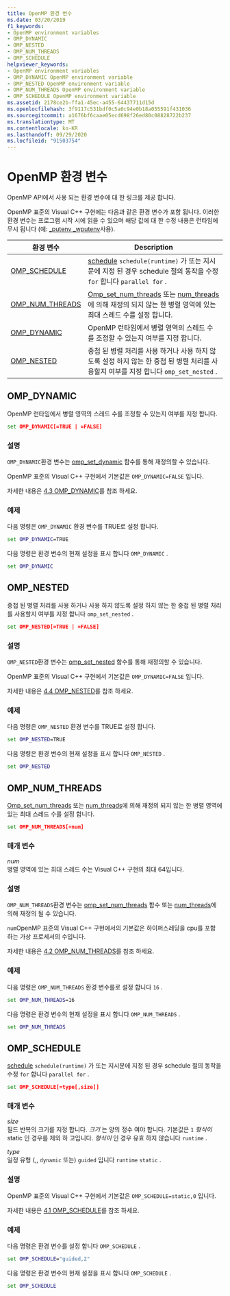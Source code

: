 ```yaml
---
title: OpenMP 환경 변수
ms.date: 03/20/2019
f1_keywords:
- OpenMP environment variables
- OMP_DYNAMIC
- OMP_NESTED
- OMP_NUM_THREADS
- OMP_SCHEDULE
helpviewer_keywords:
- OpenMP environment variables
- OMP_DYNAMIC OpenMP environment variable
- OMP_NESTED OpenMP environment variable
- OMP_NUM_THREADS OpenMP environment variable
- OMP_SCHEDULE OpenMP environment variable
ms.assetid: 2178ce2b-ffa1-45ec-a455-64437711d15d
ms.openlocfilehash: 3f9117c531bdf0c5a0c94e0b18a055591f431036
ms.sourcegitcommit: a1676bf6caae05ecd698f26ed80c08828722b237
ms.translationtype: MT
ms.contentlocale: ko-KR
ms.lasthandoff: 09/29/2020
ms.locfileid: "91503754"
---
```

# <a name="openmp-environment-variables"></a>OpenMP 환경 변수

OpenMP API에서 사용 되는 환경 변수에 대 한 링크를 제공 합니다.

OpenMP 표준의 Visual C++ 구현에는 다음과 같은 환경 변수가 포함 됩니다. 이러한 환경 변수는 프로그램 시작 시에 읽을 수 있으며 해당 값에 대 한 수정 내용은 런타임에 무시 됩니다 (예: [_putenv _wputenv](../../../c-runtime-library/reference/putenv-wputenv.md)사용).

|환경 변수|Description|
|--------------------|-----------|
|[OMP_SCHEDULE](#omp-schedule)|[schedule](openmp-clauses.md#schedule) `schedule(runtime)` 가 또는 지시문에 지정 된 경우 schedule 절의 동작을 수정 `for` 합니다 `parallel for` .|
|[OMP_NUM_THREADS](#omp-num-threads)|[Omp_set_num_threads](openmp-functions.md#omp-set-num-threads) 또는 [num_threads](openmp-clauses.md#num-threads)에 의해 재정의 되지 않는 한 병렬 영역에 있는 최대 스레드 수를 설정 합니다.|
|[OMP_DYNAMIC](#omp-dynamic)|OpenMP 런타임에서 병렬 영역의 스레드 수를 조정할 수 있는지 여부를 지정 합니다.|
|[OMP_NESTED](#omp-nested)|중첩 된 병렬 처리를 사용 하거나 사용 하지 않도록 설정 하지 않는 한 중첩 된 병렬 처리를 사용할지 여부를 지정 합니다 `omp_set_nested` .|

## <a name="omp_dynamic"></a><a name="omp-dynamic"></a> OMP_DYNAMIC

OpenMP 런타임에서 병렬 영역의 스레드 수를 조정할 수 있는지 여부를 지정 합니다.

```cmd
set OMP_DYNAMIC[=TRUE | =FALSE]
```

### <a name="remarks"></a>설명

`OMP_DYNAMIC`환경 변수는 [omp_set_dynamic](openmp-functions.md#omp-set-dynamic) 함수를 통해 재정의할 수 있습니다.

OpenMP 표준의 Visual C++ 구현에서 기본값은 `OMP_DYNAMIC=FALSE` 입니다.

자세한 내용은 [4.3 OMP_DYNAMIC](../4-environment-variables.md#43-omp_dynamic)를 참조 하세요.

### <a name="example"></a>예제

다음 명령은 `OMP_DYNAMIC` 환경 변수를 TRUE로 설정 합니다.

```cmd
set OMP_DYNAMIC=TRUE
```

다음 명령은 환경 변수의 현재 설정을 표시 합니다 `OMP_DYNAMIC` .

```cmd
set OMP_DYNAMIC
```

## <a name="omp_nested"></a><a name="omp-nested"></a> OMP_NESTED

중첩 된 병렬 처리를 사용 하거나 사용 하지 않도록 설정 하지 않는 한 중첩 된 병렬 처리를 사용할지 여부를 지정 합니다 `omp_set_nested` .

```cmd
set OMP_NESTED[=TRUE | =FALSE]
```

### <a name="remarks"></a>설명

`OMP_NESTED`환경 변수는 [omp_set_nested](openmp-functions.md#omp-set-nested) 함수를 통해 재정의할 수 있습니다.

OpenMP 표준의 Visual C++ 구현에서 기본값은 `OMP_DYNAMIC=FALSE` 입니다.

자세한 내용은 [4.4 OMP_NESTED](../4-environment-variables.md#44-omp_nested)를 참조 하세요.

### <a name="example"></a>예제

다음 명령은 `OMP_NESTED` 환경 변수를 TRUE로 설정 합니다.

```cmd
set OMP_NESTED=TRUE
```

다음 명령은 환경 변수의 현재 설정을 표시 합니다 `OMP_NESTED` .

```cmd
set OMP_NESTED
```

## <a name="omp_num_threads"></a><a name="omp-num-threads"></a> OMP_NUM_THREADS

[Omp_set_num_threads](openmp-functions.md#omp-set-num-threads) 또는 [num_threads](openmp-clauses.md#num-threads)에 의해 재정의 되지 않는 한 병렬 영역에 있는 최대 스레드 수를 설정 합니다.

```cmd
set OMP_NUM_THREADS[=num]
```

### <a name="parameters"></a>매개 변수

*num*<br/>
병렬 영역에 있는 최대 스레드 수는 Visual C++ 구현의 최대 64입니다.

### <a name="remarks"></a>설명

`OMP_NUM_THREADS`환경 변수는 [omp_set_num_threads](openmp-functions.md#omp-set-num-threads) 함수 또는 [num_threads](openmp-clauses.md#num-threads)에 의해 재정의 될 수 있습니다.

`num`OpenMP 표준의 Visual C++ 구현에서의 기본값은 하이퍼스레딩을 cpu를 포함 하는 가상 프로세서의 수입니다.

자세한 내용은 [4.2 OMP_NUM_THREADS](../4-environment-variables.md#42-omp_num_threads)를 참조 하세요.

### <a name="example"></a>예제

다음 명령은 `OMP_NUM_THREADS` 환경 변수를로 설정 합니다 `16` .

```cmd
set OMP_NUM_THREADS=16
```

다음 명령은 환경 변수의 현재 설정을 표시 합니다 `OMP_NUM_THREADS` .

```cmd
set OMP_NUM_THREADS
```

## <a name="omp_schedule"></a><a name="omp-schedule"></a> OMP_SCHEDULE

[schedule](openmp-clauses.md#schedule) `schedule(runtime)` 가 또는 지시문에 지정 된 경우 schedule 절의 동작을 수정 `for` 합니다 `parallel for` .

```cmd
set OMP_SCHEDULE[=type[,size]]
```

### <a name="parameters"></a>매개 변수

*size*<br/>
필드 반복의 크기를 지정 합니다. *크기* 는 양의 정수 여야 합니다. 기본값은 `1` *형식이* static 인 경우를 제외 하 고입니다. *형식이* 인 경우 유효 하지 않습니다 `runtime` .

*type*<br/>
일정 유형 (,, `dynamic` 또는) `guided` 입니다 `runtime` `static` .

### <a name="remarks"></a>설명

OpenMP 표준의 Visual C++ 구현에서 기본값은 `OMP_SCHEDULE=static,0` 입니다.

자세한 내용은 [4.1 OMP_SCHEDULE](../4-environment-variables.md#41-omp_schedule)를 참조 하세요.

### <a name="example"></a>예제

다음 명령은 환경 변수를 설정 합니다 `OMP_SCHEDULE` .

```cmd
set OMP_SCHEDULE="guided,2"
```

다음 명령은 환경 변수의 현재 설정을 표시 합니다 `OMP_SCHEDULE` .

```cmd
set OMP_SCHEDULE
```
